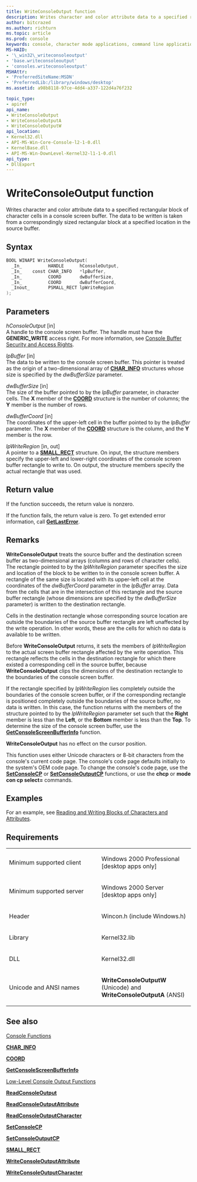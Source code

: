 ```yaml
---
title: WriteConsoleOutput function
description: Writes character and color attribute data to a specified rectangular block of character cells in a console screen buffer.
author: bitcrazed
ms.author: richturn
ms.topic: article
ms.prod: console
keywords: console, character mode applications, command line applications, terminal applications, console api
MS-HAID:
- '\_win32\_writeconsoleoutput'
- 'base.writeconsoleoutput'
- 'consoles.writeconsoleoutput'
MSHAttr:
- 'PreferredSiteName:MSDN'
- 'PreferredLib:/library/windows/desktop'
ms.assetid: a98b8118-97ce-4dd4-a337-122d4a76f232

topic_type:
- apiref
api_name:
- WriteConsoleOutput
- WriteConsoleOutputA
- WriteConsoleOutputW
api_location:
- Kernel32.dll
- API-MS-Win-Core-Console-l2-1-0.dll
- KernelBase.dll
- API-MS-Win-DownLevel-Kernel32-l1-1-0.dll
api_type:
- DllExport
---
```


# WriteConsoleOutput function


Writes character and color attribute data to a specified rectangular block of character cells in a console screen buffer. The data to be written is taken from a correspondingly sized rectangular block at a specified location in the source buffer.

Syntax
------

```C
BOOL WINAPI WriteConsoleOutput(
  _In_          HANDLE      hConsoleOutput,
  _In_    const CHAR_INFO   *lpBuffer,
  _In_          COORD       dwBufferSize,
  _In_          COORD       dwBufferCoord,
  _Inout_       PSMALL_RECT lpWriteRegion
);
```

Parameters
----------

*hConsoleOutput* \[in\]  
A handle to the console screen buffer. The handle must have the **GENERIC\_WRITE** access right. For more information, see [Console Buffer Security and Access Rights](console-buffer-security-and-access-rights.md).

*lpBuffer* \[in\]  
The data to be written to the console screen buffer. This pointer is treated as the origin of a two-dimensional array of [**CHAR\_INFO**](char-info-str.md) structures whose size is specified by the *dwBufferSize* parameter.

*dwBufferSize* \[in\]  
The size of the buffer pointed to by the *lpBuffer* parameter, in character cells. The **X** member of the [**COORD**](coord-str.md) structure is the number of columns; the **Y** member is the number of rows.

*dwBufferCoord* \[in\]  
The coordinates of the upper-left cell in the buffer pointed to by the *lpBuffer* parameter. The **X** member of the [**COORD**](coord-str.md) structure is the column, and the **Y** member is the row.

*lpWriteRegion* \[in, out\]  
A pointer to a [**SMALL\_RECT**](small-rect-str.md) structure. On input, the structure members specify the upper-left and lower-right coordinates of the console screen buffer rectangle to write to. On output, the structure members specify the actual rectangle that was used.

Return value
------------

If the function succeeds, the return value is nonzero.

If the function fails, the return value is zero. To get extended error information, call [**GetLastError**](https://msdn.microsoft.com/library/windows/desktop/ms679360).

Remarks
-------

**WriteConsoleOutput** treats the source buffer and the destination screen buffer as two-dimensional arrays (columns and rows of character cells). The rectangle pointed to by the *lpWriteRegion* parameter specifies the size and location of the block to be written to in the console screen buffer. A rectangle of the same size is located with its upper-left cell at the coordinates of the *dwBufferCoord* parameter in the *lpBuffer* array. Data from the cells that are in the intersection of this rectangle and the source buffer rectangle (whose dimensions are specified by the *dwBufferSize* parameter) is written to the destination rectangle.

Cells in the destination rectangle whose corresponding source location are outside the boundaries of the source buffer rectangle are left unaffected by the write operation. In other words, these are the cells for which no data is available to be written.

Before **WriteConsoleOutput** returns, it sets the members of *lpWriteRegion* to the actual screen buffer rectangle affected by the write operation. This rectangle reflects the cells in the destination rectangle for which there existed a corresponding cell in the source buffer, because **WriteConsoleOutput** clips the dimensions of the destination rectangle to the boundaries of the console screen buffer.

If the rectangle specified by *lpWriteRegion* lies completely outside the boundaries of the console screen buffer, or if the corresponding rectangle is positioned completely outside the boundaries of the source buffer, no data is written. In this case, the function returns with the members of the structure pointed to by the *lpWriteRegion* parameter set such that the **Right** member is less than the **Left**, or the **Bottom** member is less than the **Top**. To determine the size of the console screen buffer, use the [**GetConsoleScreenBufferInfo**](getconsolescreenbufferinfo.md) function.

**WriteConsoleOutput** has no effect on the cursor position.

This function uses either Unicode characters or 8-bit characters from the console's current code page. The console's code page defaults initially to the system's OEM code page. To change the console's code page, use the [**SetConsoleCP**](setconsolecp.md) or [**SetConsoleOutputCP**](setconsoleoutputcp.md) functions, or use the **chcp** or **mode con cp select=** commands.

Examples
--------

For an example, see [Reading and Writing Blocks of Characters and Attributes](reading-and-writing-blocks-of-characters-and-attributes.md).

Requirements
------------

<table>
<colgroup>
<col width="50%" />
<col width="50%" />
</colgroup>
<tbody>
<tr class="odd">
<td><p>Minimum supported client</p></td>
<td><p>Windows 2000 Professional [desktop apps only]</p></td>
</tr>
<tr class="even">
<td><p>Minimum supported server</p></td>
<td><p>Windows 2000 Server [desktop apps only]</p></td>
</tr>
<tr class="odd">
<td><p>Header</p></td>
<td>Wincon.h (include Windows.h)</td>
</tr>
<tr class="even">
<td><p>Library</p></td>
<td>Kernel32.lib</td>
</tr>
<tr class="odd">
<td><p>DLL</p></td>
<td>Kernel32.dll</td>
</tr>
<tr class="even">
<td><p>Unicode and ANSI names</p></td>
<td><p><strong>WriteConsoleOutputW</strong> (Unicode) and <strong>WriteConsoleOutputA</strong> (ANSI)</p></td>
</tr>
<tr class="odd">
</tr>
<tr class="even">
</tr>
<tr class="odd">
</tr>
<tr class="even">
</tr>
</tbody>
</table>

## <span id="see_also"></span>See also


[Console Functions](console-functions.md)

[**CHAR\_INFO**](char-info-str.md)

[**COORD**](coord-str.md)

[**GetConsoleScreenBufferInfo**](getconsolescreenbufferinfo.md)

[Low-Level Console Output Functions](low-level-console-output-functions.md)

[**ReadConsoleOutput**](readconsoleoutput.md)

[**ReadConsoleOutputAttribute**](readconsoleoutputattribute.md)

[**ReadConsoleOutputCharacter**](readconsoleoutputcharacter.md)

[**SetConsoleCP**](setconsolecp.md)

[**SetConsoleOutputCP**](setconsoleoutputcp.md)

[**SMALL\_RECT**](small-rect-str.md)

[**WriteConsoleOutputAttribute**](writeconsoleoutputattribute.md)

[**WriteConsoleOutputCharacter**](writeconsoleoutputcharacter.md)

 

 




